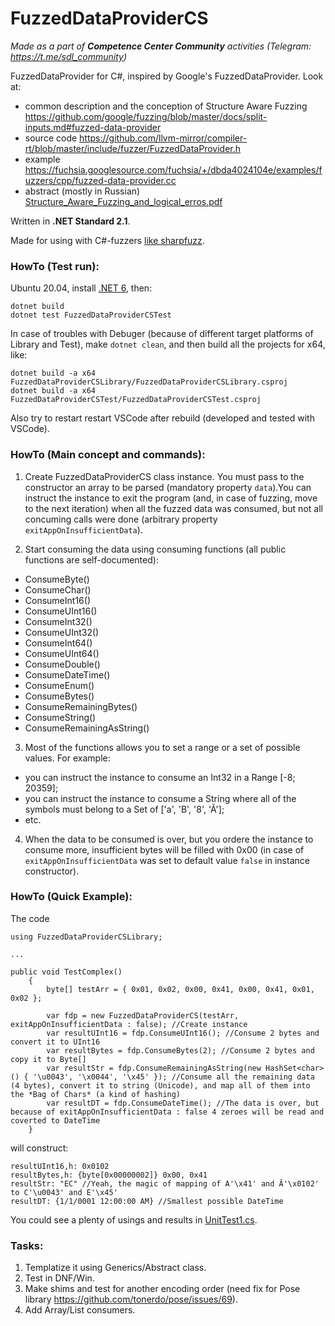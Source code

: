 # FuzzedDataProviderCS

*Made as a part of __Competence Center Community__ activities (Telegram: https://t.me/sdl_community)*

FuzzedDataProvider for C#, inspired by Google's FuzzedDataProvider. Look at: 
- common description and the conception of Structure Aware Fuzzing  https://github.com/google/fuzzing/blob/master/docs/split-inputs.md#fuzzed-data-provider
- source code https://github.com/llvm-mirror/compiler-rt/blob/master/include/fuzzer/FuzzedDataProvider.h
- example https://fuchsia.googlesource.com/fuchsia/+/dbda4024104e/examples/fuzzers/cpp/fuzzed-data-provider.cc
- abstract (mostly in Russian) [Structure_Aware_Fuzzing_and_logical_erros.pdf](Docs/Structure_Aware_Fuzzing_and_logical_erros.pdf) 

Written in **.NET Standard 2.1**.

Made for using with C#-fuzzers [like sharpfuzz](https://github.com/Metalnem/sharpfuzz). 

### HowTo (Test run):

Ubuntu 20.04, install [.NET 6](https://docs.microsoft.com/en-us/dotnet/core/install/linux-ubuntu#2004-), then:

```
dotnet build
dotnet test FuzzedDataProviderCSTest
```

In case of troubles with Debuger (because of different target platforms of Library and Test), make `dotnet clean`, and then build all the projects for x64, like: 
```
dotnet build -a x64 FuzzedDataProviderCSLibrary/FuzzedDataProviderCSLibrary.csproj
dotnet build -a x64 FuzzedDataProviderCSTest/FuzzedDataProviderCSTest.csproj
```
Also try to restart restart VSCode after rebuild (developed and tested with VSCode).

### HowTo (Main concept and commands):

1. Create FuzzedDataProviderCS class instance. You must pass to the constructor an array to be parsed (mandatory property `data`).You can instruct the instance to exit the program (and, in case of fuzzing, move to the next iteration) when all the fuzzed data was consumed, but not all concuming calls were done (arbitrary property `exitAppOnInsufficientData`).

2. Start consuming the data using consuming functions (all public functions are self-documented):

- ConsumeByte()
- ConsumeChar()
- ConsumeInt16()
- ConsumeUInt16()
- ConsumeInt32()
- ConsumeUInt32()
- ConsumeInt64()
- ConsumeUInt64()
- ConsumeDouble()
- ConsumeDateTime()
- ConsumeEnum()
- ConsumeBytes()
- ConsumeRemainingBytes()
- ConsumeString()
- ConsumeRemainingAsString()

3. Most of the functions allows you to set a range or a set of possible values. For example:
- you can instruct the instance to consume an Int32 in a Range [-8; 20359];
- you can instruct the instance to consume a String where all of the symbols must belong to a Set of ['a', 'B', '8', 'Ă'];
- etc.

4. When the data to be consumed is over, but you ordere the instance to consume more, insufficient bytes will be filled with 0x00 (in case of `exitAppOnInsufficientData` was set to default value `false` in instance constructor).

### HowTo (Quick Example):

The code 

```
using FuzzedDataProviderCSLibrary;

...

public void TestComplex()
    {
        byte[] testArr = { 0x01, 0x02, 0x00, 0x41, 0x00, 0x41, 0x01, 0x02 };
        
        var fdp = new FuzzedDataProviderCS(testArr, exitAppOnInsufficientData : false); //Create instance
        var resultUInt16 = fdp.ConsumeUInt16(); //Consume 2 bytes and convert it to UInt16
        var resultBytes = fdp.ConsumeBytes(2); //Consume 2 bytes and copy it to Byte[]
        var resultStr = fdp.ConsumeRemainingAsString(new HashSet<char>() { '\u0043', '\x0044', '\x45' }); //Consume all the remaining data (4 bytes), convert it to string (Unicode), and map all of them into the *Bag of Chars* (a kind of hashing)
        var resultDT = fdp.ConsumeDateTime(); //The data is over, but because of exitAppOnInsufficientData : false 4 zeroes will be read and coverted to DateTime          
    }

```

will construct:


```
resultUInt16,h: 0x0102
resultBytes,h: {byte[0x00000002]} 0x00, 0x41
resultStr: "EC" //Yeah, the magic of mapping of A'\x41' and Ă'\x0102' to C'\u0043' and E'\x45'
resultDT: {1/1/0001 12:00:00 AM} //Smallest possible DateTime
```

You could see a plenty of usings and results in [UnitTest1.cs](FuzzedDataProviderCSTest/UnitTest1.cs). 

### Tasks:
1. Templatize it using Generics/Abstract class.
2. Test in DNF/Win.
3. Make shims and test for another encoding order (need fix for Pose library https://github.com/tonerdo/pose/issues/69).
4. Add Array/List consumers.
